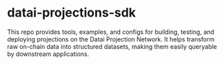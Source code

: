 # datai-projections-sdk
This repo provides tools, examples, and configs for building, testing, and deploying projections on the Datai Projection Network. It helps transform raw on-chain data into structured datasets, making them easily queryable by downstream applications.

